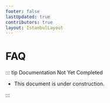 ```yaml
---
footer: false
lastUpdated: true
contributors: true
layout: IstanbulLayout
---
```


# FAQ

::: tip Documentation Not Yet Completed

- This document is under construction.

:::